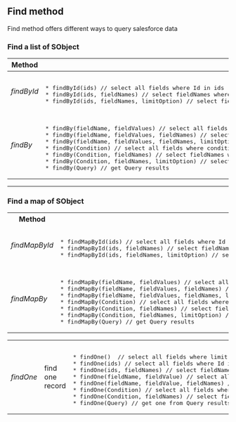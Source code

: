 ## Find method

Find method offers different ways to query salesforce data 

### Find a list of SObject

<table>
<thead>
<tr>
  <th>Method</th>
  <th>Supported signatures</th>
</tr>
</thead>
<tbody>
<tr>
  <td>
  <em>findById</em>
  </td>
  <td>
<pre lang='apex'>  
* findById(ids) // select all fields where Id in ids
* findById(ids, fieldNames) // select fieldNames where Id in ids
* findById(ids, fieldNames, limitOption) // select fieldNames where Id in ids limit to limitOption
</pre>
  </td>
</tr>
<tr>
</tr>
<tr>
  <td>
  <em>findBy</em>
  </td>
  <td>
<pre lang='apex'>  
* findBy(fieldName, fieldValues) // select all fields where fieldName in fieldValues
* findBy(fieldName, fieldValues, fieldNames) // select fieldNames where fieldName in fieldValues
* findBy(fieldName, fieldValues, fieldNames, limitOption) // select fieldNames where fieldName in fieldValues limit to limitOption
* findBy(Condition) // select all fields where condition is true
* findBy(Condition, fieldNames) // select fieldNames where condition is true
* findBy(Condition, fieldNames, limitOption) // select fieldNames where condition is true limit to limitOption
* findBy(Query) // get Query results
</pre>
  </td>
</tr>
</table>

-----

### Find a map of SObject

<table>
<tr>
  <th>Method</th>
  <th>Supported signatures</th>
</tr>
<tr>
  <td><em>findMapById</em></td>
  <td>
<pre lang='apex'> 
* findMapById(ids) // select all fields where Id in ids
* findMapById(ids, fieldNames) // select fieldNames where Id in ids
* findMapById(ids, fieldNames, limitOption) // select fieldNames where Id in ids limit to limitOption
</pre>
  </td>
</tr>
<tr>
</tr>
<tr>
  <td><em>findMapBy</em></td>
  <td>
<pre lang='apex'> 
* findMapBy(fieldName, fieldValues) // select all fields where fieldName in fieldValues
* findMapBy(fieldName, fieldValues, fieldNames) // select fieldNames where fieldName in fieldValues
* findMapBy(fieldName, fieldValues, fieldNames, limitOption) // select fieldNames where fieldName in fieldValues limit to limitOption
* findMapBy(Condition) // select all fields where condition is true
* findMapBy(Condition, fieldNames) // select fieldNames where condition is true 
* findMapBy(Condition, fieldNames, limitOption) // select fieldNames where condition is true limit to limitOption
* findMapBy(Query) // get Query results
</pre>
  </td>
</tr>
</table>


<table>
<tr>
  <td><em>findOne</em></td>
  <td>find one record</td>
  <td>
<pre lang='apex'> 
* findOne()  // select all fields where limit is 1 
* findOne(ids) // select all fields where Id in ids
* findOne(ids, fieldNames) // select fieldNames where Id in ids
* findOne(fieldName, fieldValue) // select all fields where fieldName is equal to fieldValue
* findOne(fieldName, fieldValue, fieldNames) // select fieldNames where fieldName is equal to fieldValue
* findOne(Condition) // select all fields where condition is true
* findOne(Condition, fieldNames) // select fieldNames where condition is true
* findOne(Query) // get one from Query results
</pre>  
  </td>
</tr>
</tbody>
</table>
